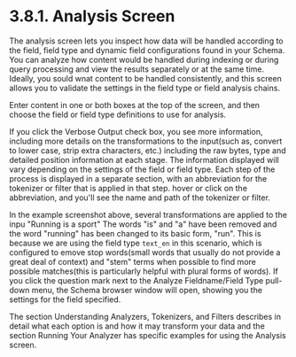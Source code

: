# 3.8.1. Analysis Screen

The analysis screen lets you inspect how data will be handled according to the field, field type and dynamic field configurations found in your Schema. You can analyze how content would be handled during indexing or during query processing and view the results separately or at the same time. Ideally, you sould wnat content to be handled consistently, and this screen allows you to validate the settings in the field type or field analysis chains.

Enter content in one or both boxes at the top of the screen, and then choose the field or field type definitions to use for analysis.

If you click the Verbose Output check box, you see more information, including more details on the transformations to the input(such as, convert to lower case, strip extra characters, etc.) including the raw bytes, type and detailed position information at each stage. The information displayed will vary depending on the settings of the field or field type. Each step of the process is displayed in a separate section, with an abbreviation for the tokenizer or filter that is applied in that step. hover or click on the abbreviation, and you'll see the name and path of the tokenizer or filter.

In the example screenshot above, several transformations are applied to the inpu "Running is a sport" The words "is" and "a" have been removed and the word "running" has been changed to its basic form, "run". This is because we are using the field type `text_en` in this scenario, which is configured to emove stop words(small words that usually do not provide a great deal of context) and "stem" terms when possible to find more possible matches(this is particularly helpful with plural forms of words). If you click the question mark next to the Analyze Fieldname/Field Type pull-down menu, the Schema browser window will open, showing you the settings for the field specified.

The section Understanding Analyzers, Tokenizers, and Filters describes in detail what each option is and how it may transform your data and the section Running Your Analyzer has specific examples for using the Analysis screen.